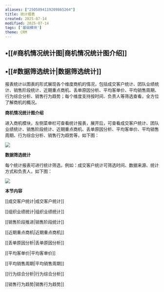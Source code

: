```yaml
---
aliases: ["2505894119209865264"]
title: 统计报表
created: 2025-07-14
modified: 2025-07-14
tags: ['基础模块']
theme: CRM
---
```


## •[[#商机情况统计图|商机情况统计图介绍]]

## •[[#数据筛选统计|数据筛选统计]]

报表统计以图表的形式展现各个维度商机的情况，包括成交客户统计、团队业绩统计、销售阶段统计、近期重点商机、丢单原因分析、平均客单价、平均销售周期、行为综合分析、销售行为趋势；每个维度支持按时间、负责人等筛选查看，全方位了解商机的概况。

**商机情况统计图介绍**

进入商机模块，左侧菜单栏可查看统计报表，展开后，可查看成交客户统计、团队业绩统计、销售阶段统计、近期重点商机、丢单原因分析、平均客单价、平均销售周期、行为综合分析、销售行为趋势等，如下图：

![](5e18996bfc3211c7ad4affccc58fd6e6.jpg)

**数据筛选统计**

每个统计报表可进行统计筛选，例如：成交客户统计可筛选时间、数据来源、统计方式和负责人，如下图：

![](97f57e26a7d370b141b3626db029dbf7.jpg)

**本节内容**

[[成交客户统计|成交客户统计]]

[[组织业绩统计|组织业绩统计]]

[[销售阶段推进|销售阶段统计]]

[[近期重点商机|近期重点商机]]

[[丢单原因分析|丢单原因分析]]

[[平均客单价|平均客单价]]

[[平均销售周期|平均销售周期]]

[[行为综合分析|行为综合分析]]

[[销售行为趋势|销售行为趋势]]